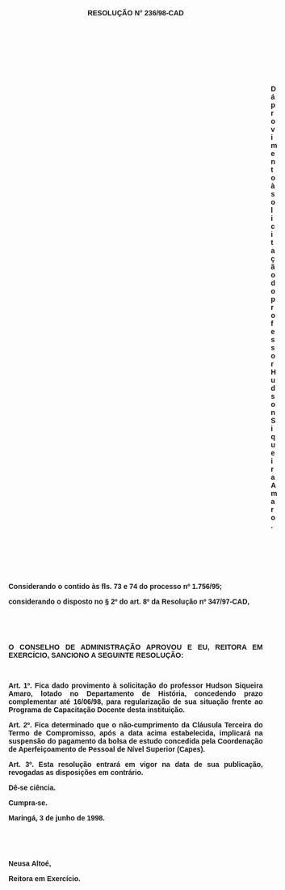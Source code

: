 <BODY>

<B><FONT FACE="Arial"><P ALIGN="CENTER"></P>
<P ALIGN="CENTER">RESOLU&Ccedil;&Atilde;O  N° 236/98-CAD</P>
<P ALIGN="JUSTIFY"></P>
<P ALIGN="JUSTIFY">&nbsp;</P>
<P ALIGN="JUSTIFY">&nbsp;</P>
<P ALIGN="JUSTIFY">&nbsp;</P>
<P ALIGN="JUSTIFY">&nbsp;</P><DIR>
<DIR>
<DIR>
<DIR>
<DIR>
<DIR>
<DIR>
<DIR>
<DIR>
<DIR>
<DIR>
<DIR>
<DIR>

<P ALIGN="JUSTIFY">D&aacute; provimento &agrave; solicita&ccedil;&atilde;o do professor Hudson Siqueira Amaro.</P>
<P ALIGN="JUSTIFY"></P>
<P ALIGN="JUSTIFY">&nbsp;</P>
</B><P ALIGN="JUSTIFY">&nbsp;</P>
<P ALIGN="JUSTIFY">&nbsp;</P></DIR>
</DIR>
</DIR>
</DIR>
</DIR>
</DIR>
</DIR>
</DIR>
</DIR>
</DIR>
</DIR>
</DIR>
</DIR>

<P ALIGN="JUSTIFY">&#9;Considerando o contido &agrave;s fls. 73 e 74 do <B>processo nº 1.756/95</B>;</P>
<P ALIGN="JUSTIFY">&#9;considerando o disposto no § 2º do art. 8º da Resolu&ccedil;&atilde;o nº 347/97-CAD,</P>
<B><P ALIGN="JUSTIFY"></P>
</B><P ALIGN="JUSTIFY">&nbsp;</P>
<P ALIGN="JUSTIFY">&nbsp;</P>
<B><P ALIGN="JUSTIFY">O CONSELHO DE ADMINISTRA&Ccedil;&Atilde;O APROVOU E EU, REITORA EM EXERC&Iacute;CIO, SANCIONO A SEGUINTE RESOLU&Ccedil;&Atilde;O:</P>
<P ALIGN="JUSTIFY"></P>
<P ALIGN="JUSTIFY">&nbsp;</P>
<P ALIGN="JUSTIFY">&#9;Art. 1º. </B>Fica dado provimento &agrave; solicita&ccedil;&atilde;o do professor <B>Hudson Siqueira Amaro</B>, lotado no Departamento de Hist&oacute;ria, concedendo prazo complementar at&eacute; 16/06/98, para regulariza&ccedil;&atilde;o de sua situa&ccedil;&atilde;o frente ao Programa de Capacita&ccedil;&atilde;o Docente desta institui&ccedil;&atilde;o.</P>
<P ALIGN="JUSTIFY">&#9;<B>Art. 2º.</B> Fica determinado que o n&atilde;o-cumprimento da Cl&aacute;usula Terceira do Termo de Compromisso, ap&oacute;s a data acima estabelecida, implicar&aacute; na suspens&atilde;o do pagamento da bolsa de estudo concedida pela Coordena&ccedil;&atilde;o de Aperfei&ccedil;oamento de Pessoal de N&iacute;vel Superior (Capes).</P>
<P ALIGN="JUSTIFY">&#9;<B>Art. 3º.</B> Esta resolu&ccedil;&atilde;o entrar&aacute; em vigor na data de sua publica&ccedil;&atilde;o, revogadas as disposi&ccedil;&otilde;es em contr&aacute;rio.</P>
<P ALIGN="JUSTIFY">&#9;D&ecirc;-se ci&ecirc;ncia.</P>
<P ALIGN="JUSTIFY">&#9;Cumpra-se.</P>
<P ALIGN="JUSTIFY"></P>
<P ALIGN="JUSTIFY">&#9;&#9;&#9;&#9;&#9;&#9;Maring&aacute;, 3 de junho de 1998.</P>
<P ALIGN="JUSTIFY"></P>
<P ALIGN="JUSTIFY">&nbsp;</P>
<P ALIGN="JUSTIFY">&nbsp;</P>
<P ALIGN="JUSTIFY">&#9;&#9;&#9;&#9;&#9;&#9;Neusa Alto&eacute;,</P>
<P ALIGN="JUSTIFY">&#9;&#9;&#9;&#9;&#9;&#9;<B>Reitora em Exerc&iacute;cio.</P>
</B><P ALIGN="JUSTIFY"></P></FONT></BODY>

